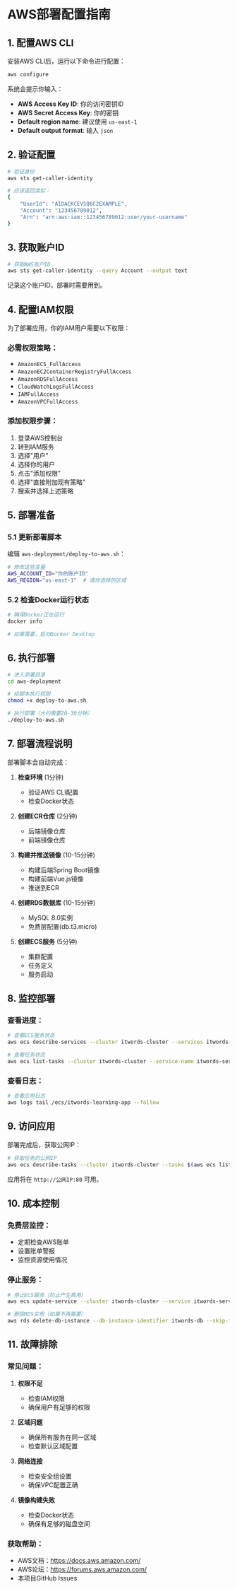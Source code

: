 # AWS部署配置指南

## 1. 配置AWS CLI

安装AWS CLI后，运行以下命令进行配置：

```bash
aws configure
```

系统会提示你输入：
- **AWS Access Key ID**: 你的访问密钥ID
- **AWS Secret Access Key**: 你的密钥
- **Default region name**: 建议使用 `us-east-1`
- **Default output format**: 输入 `json`

## 2. 验证配置

```bash
# 验证身份
aws sts get-caller-identity

# 应该返回类似：
{
    "UserId": "AIDACKCEVSQ6C2EXAMPLE",
    "Account": "123456789012",
    "Arn": "arn:aws:iam::123456789012:user/your-username"
}
```

## 3. 获取账户ID

```bash
# 获取AWS账户ID
aws sts get-caller-identity --query Account --output text
```

记录这个账户ID，部署时需要用到。

## 4. 配置IAM权限

为了部署应用，你的IAM用户需要以下权限：

### 必需权限策略：
- `AmazonECS_FullAccess`
- `AmazonEC2ContainerRegistryFullAccess`
- `AmazonRDSFullAccess`
- `CloudWatchLogsFullAccess`
- `IAMFullAccess`
- `AmazonVPCFullAccess`

### 添加权限步骤：
1. 登录AWS控制台
2. 转到IAM服务
3. 选择"用户"
4. 选择你的用户
5. 点击"添加权限"
6. 选择"直接附加现有策略"
7. 搜索并选择上述策略

## 5. 部署准备

### 5.1 更新部署脚本

编辑 `aws-deployment/deploy-to-aws.sh`：

```bash
# 修改这些变量
AWS_ACCOUNT_ID="你的账户ID"
AWS_REGION="us-east-1"  # 或你选择的区域
```

### 5.2 检查Docker运行状态

```bash
# 确保Docker正在运行
docker info

# 如果需要，启动Docker Desktop
```

## 6. 执行部署

```bash
# 进入部署目录
cd aws-deployment

# 给脚本执行权限
chmod +x deploy-to-aws.sh

# 执行部署（大约需要20-30分钟）
./deploy-to-aws.sh
```

## 7. 部署流程说明

部署脚本会自动完成：

1. **检查环境** (1分钟)
   - 验证AWS CLI配置
   - 检查Docker状态

2. **创建ECR仓库** (2分钟)
   - 后端镜像仓库
   - 前端镜像仓库

3. **构建并推送镜像** (10-15分钟)
   - 构建后端Spring Boot镜像
   - 构建前端Vue.js镜像
   - 推送到ECR

4. **创建RDS数据库** (10-15分钟)
   - MySQL 8.0实例
   - 免费层配置(db.t3.micro)

5. **创建ECS服务** (5分钟)
   - 集群配置
   - 任务定义
   - 服务启动

## 8. 监控部署

### 查看进度：
```bash
# 查看ECS服务状态
aws ecs describe-services --cluster itwords-cluster --services itwords-service

# 查看任务状态
aws ecs list-tasks --cluster itwords-cluster --service-name itwords-service
```

### 查看日志：
```bash
# 查看应用日志
aws logs tail /ecs/itwords-learning-app --follow
```

## 9. 访问应用

部署完成后，获取公网IP：

```bash
# 获取任务的公网IP
aws ecs describe-tasks --cluster itwords-cluster --tasks $(aws ecs list-tasks --cluster itwords-cluster --service-name itwords-service --query 'taskArns[0]' --output text) --query 'tasks[0].attachments[0].details[?name==`networkInterfaceId`].value' --output text | xargs -I {} aws ec2 describe-network-interfaces --network-interface-ids {} --query 'NetworkInterfaces[0].Association.PublicIp' --output text
```

应用将在 `http://公网IP:80` 可用。

## 10. 成本控制

### 免费层监控：
- 定期检查AWS账单
- 设置账单警报
- 监控资源使用情况

### 停止服务：
```bash
# 停止ECS服务（防止产生费用）
aws ecs update-service --cluster itwords-cluster --service itwords-service --desired-count 0

# 删除RDS实例（如果不再需要）
aws rds delete-db-instance --db-instance-identifier itwords-db --skip-final-snapshot
```

## 11. 故障排除

### 常见问题：

1. **权限不足**
   - 检查IAM权限
   - 确保用户有足够的权限

2. **区域问题**
   - 确保所有服务在同一区域
   - 检查默认区域配置

3. **网络连接**
   - 检查安全组设置
   - 确保VPC配置正确

4. **镜像构建失败**
   - 检查Docker状态
   - 确保有足够的磁盘空间

### 获取帮助：
- AWS文档：https://docs.aws.amazon.com/
- AWS论坛：https://forums.aws.amazon.com/
- 本项目GitHub Issues 